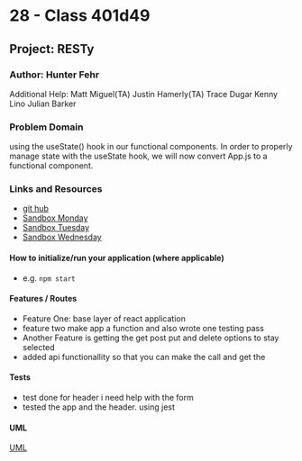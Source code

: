 # 28 - Class 401d49

## Project: RESTy

### Author: Hunter Fehr
Additional Help:
Matt Miguel(TA)
Justin Hamerly(TA)
Trace Dugar
Kenny Lino
Julian Barker

### Problem Domain  

using the useState() hook in our functional components. In order to properly manage state with the useState hook, we will now convert App.js to a functional component.

### Links and Resources

- [git hub](https://github.com/hmfehr/resty)
- [Sandbox Monday](https://codesandbox.io/p/github/hmfehr/resty/draft/naughty-pond?file=%2FREADME.md)
- [Sandbox Tuesday](https://codesandbox.io/p/github/hmfehr/resty/draft/bold-ptolemy?file=%2FREADME.md)
- [Sandbox Wednesday](https://codesandbox.io/p/github/hmfehr/resty/draft/distracted-jones?create=true&file=%2FREADME.md)

#### How to initialize/run your application (where applicable)

- e.g. `npm start`

#### Features / Routes

- Feature One: base layer of react application
- feature two make app a function and also wrote one testing pass
- Another Feature is getting the get post put and delete options to stay selected
- added api functionallity so that you can make the call and get the 

#### Tests

- test done for header i need help with the form
- tested the app and the header. using jest

#### UML

[UML](./public/26uml.png)
